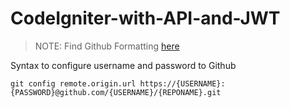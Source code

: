# CodeIgniter-with-API-and-JWT

> NOTE: Find Github Formatting [here](https://docs.github.com/en/free-pro-team@latest/github/writing-on-github/basic-writing-and-formatting-syntax)

Syntax to configure username and password to Github

```
git config remote.origin.url https://{USERNAME}:{PASSWORD}@github.com/{USERNAME}/{REPONAME}.git
```

